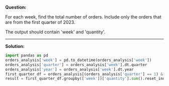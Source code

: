 **Question:**

For each week, find the total number of orders. Include only the orders that are from the first quarter of 2023.

The output should contain 'week' and 'quantity'.

-------------------------------------------------------------------
**Solution:**
```python
import pandas as pd
orders_analysis['week'] = pd.to_datetime(orders_analysis['week'])
orders_analysis['quarter'] = orders_analysis['week'].dt.quarter
orders_analysis['year'] = orders_analysis['week'].dt.year
first_quarter_df = orders_analysis[(orders_analysis['quarter'] == 1) & (orders_analysis['year'] == 2023)]
result = first_quarter_df.groupby(['week'])['quantity'].sum().reset_index()
```